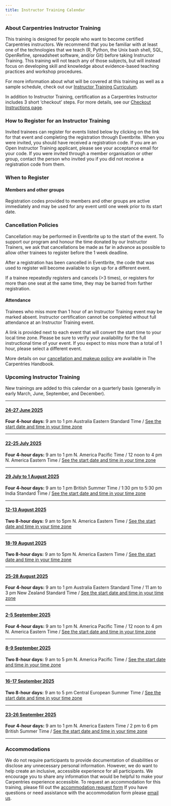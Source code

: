 ```yaml
---
title: Instructor Training Calendar
---
```


### About Carpentries Instructor Training

This training is designed for people who want to become certified Carpentries instructors. We recommend that you be familiar with at least one of the technologies that we teach (R, Python, the Unix bash shell, SQL, OpenRefine, spreadsheet software, and/or Git) before taking Instructor Training. This training will not teach any of those subjects, but will instead focus on developing skill and knowledge about evidence-based teaching practices and workshop procedures.

For more information about what will be covered at this training as well as a sample schedule, check out our [Instructor Training Curriculum](https://carpentries.github.io/instructor-training/).

In addition to Instructor Training, certification as a Carpentries Instructor includes 3 short ‘checkout' steps. For more details, see our [Checkout Instructions page](https://carpentries.github.io/instructor-training/checkout).

### How to Register for an Instructor Training

Invited trainees can register for events listed below by clicking on the link for that event and completing the registration through Eventbrite. When you were invited, you should have received a registration code. If you are an Open Instructor Training applicant, please see your acceptance email for your code. If you were invited through a member organisation or other group, contact the person who invited you if you did not receive a registration code from them.

### When to Register

#### Members and other groups

Registration codes provided to members and other groups are active immediately and may be used for any event until one week prior to its start date.

### Cancellation Policies

Cancellation may be performed in Eventbrite up to the start of the event. To support our program and honour the time donated by our Instructor Trainers, we ask that cancellations be made as far in advance as possible to allow other trainees to register before the 1 week deadline.

After a registration has been cancelled in Eventbrite, the code that was used to register will become available to sign up for a different event.

If a trainee repeatedly registers and cancels (>3 times), or registers for more than one seat at the same time, they may be barred from further registration.

#### Attendance

Trainees who miss more than 1 hour of an Instructor Training event may be marked absent. Instructor certification cannot be completed without full attendance at an Instructor Training event.

A link is provided next to each event that will convert the start time to your local time zone. Please be sure to verify your availability for the full instructional time of your event. If you expect to miss more than a total of 1 hour, please select a different event.

More details on our [cancellation and makeup policy](https://docs.carpentries.org/handbooks/instructors.html#instructor-training-attendance-policy) are available in The Carpentries Handbook.

### Upcoming Instructor Training

New trainings are added to this calendar on a quarterly basis (generally in early March, June, September, and December).

<hr>

#### [24-27 June 2025](https://www.eventbrite.com/e/online-instructor-training-june-24-27-2025-tickets-1264441792439)
**Four 4-hour days:** 9 am to 1 pm Australia Eastern Standard Time / [See the start date and time in your time zone](https://www.timeanddate.com/worldclock/fixedtime.html?msg=Instructor+Training&iso=20250624T09&p1=47&ah=4)

<hr>


#### [22-25 July 2025](https://www.eventbrite.com/e/online-instructor-training-july-22-25-2025-tickets-1393238727539)
**Four 4-hour days:** 9 am to 1 pm N. America Pacific Time / 12 noon to 4 pm N. America Eastern Time / [See the start date and time in your time zone](https://www.timeanddate.com/worldclock/fixedtime.html?msg=Instructor+Training&iso=20250722T09&p1=137&ah=4)


<hr>


#### [29 July to 1 August 2025](https://www.eventbrite.com/e/online-instructor-training-29-july-1-august-2025-tickets-1389754576349)
**Four 4-hour days:** 9 am to 1 pm British Summer Time / 1:30 pm to 5:30 pm India Standard Time / [See the start date and time in your time zone](https://www.timeanddate.com/worldclock/fixedtime.html?msg=Instructor+Training&iso=20250729T09&p1=136&ah=4)

<hr>

#### [12-13 August 2025](https://www.eventbrite.com/e/online-instructor-training-12-13-august-2025-tickets-1389758698679)
**Two 8-hour days:** 9 am to 5pm N. America Eastern Time / [See the start date and time in your time zone](https://www.timeanddate.com/worldclock/fixedtime.html?msg=Instructor+Training&iso=20250812T09&p1=179&ah=8)

<hr>


#### [18-19 August 2025](https://www.eventbrite.com/e/online-instructor-training-august-18-19-2025-tickets-1393241987289)
**Two 8-hour days:** 9 am to 5pm N. America Eastern Time / [See the start date and time in your time zone](https://www.timeanddate.com/worldclock/fixedtime.html?msg=Instructor+Training&iso=20250818T09&p1=179&ah=8)

<hr>

#### [25-28 August 2025](https://www.eventbrite.com/e/online-instructor-training-25-28-august-2025-tickets-1389784365449?aff=oddtdtcreator)
**Four 4-hour days:** 9 am to 1 pm Australia Eastern Standard Time / 11 am to 3 pm New Zealand Standard Time / [See the start date and time in your time zone](https://www.timeanddate.com/worldclock/fixedtime.html?msg=Instructor+Training&iso=20250825T09&p1=240&ah=4)

<hr>

#### [2-5 September 2025](https://www.eventbrite.com/e/online-instructor-training-2-5-september-2025-tickets-1389787765619)
**Four 4-hour days:** 9 am to 1 pm N. America Pacific Time / 12 noon to 4 pm N. America Eastern Time / [See the start date and time in your time zone](https://www.timeanddate.com/worldclock/fixedtime.html?msg=Instructor+Training&iso=20250902T09&p1=137&ah=4)

<hr>

#### [8-9 September 2025](https://www.eventbrite.com/e/online-instructor-training-8-9-september-2025-tickets-1389797675259)
**Two 8-hour days:** 9 am to 5 pm N. America Pacific Time / [See the start date and time in your time zone](https://www.timeanddate.com/worldclock/fixedtime.html?msg=Instructor+Training&iso=20250908T09&p1=137&ah=8)

<hr>

#### [16-17 September 2025](https://www.eventbrite.com/e/online-instructor-training-16-17-september-2025-tickets-1389800604019)
**Two 8-hour days:** 9 am to 5 pm Central European Summer Time / [See the start date and time in your time zone](https://www.timeanddate.com/worldclock/fixedtime.html?msg=Instructor+Training&iso=20250916T09&p1=195&ah=8)

<hr>

#### [23-26 September 2025](https://www.eventbrite.com/e/online-instructor-training-23-26-september-2025-tickets-1389808387299?aff=oddtdtcreator)
**Four 4-hour days:** 9 am to 1 pm N. America Eastern Time / 2 pm to 6 pm British Summer Time / [See the start date and time in your time zone](https://www.timeanddate.com/worldclock/fixedtime.html?msg=Instructor+Training&iso=20250923T09&p1=179&ah=4)

<hr>































### Accommodations

We do not require participants to provide documentation of disabilities or disclose any unnecessary personal information. 
However, we do want to help create an inclusive, accessible experience for all participants. 
We encourage you to share any information that would be helpful to make your Carpentries experience accessible. 
To request an accommodation for this training, please fill out the [accommodation request form](https://carpentries.typeform.com/to/B2OSYaD0)
If you have questions or need assistance with the accommodation form please [email us](mailto:instructor.training@carpentries.org).
